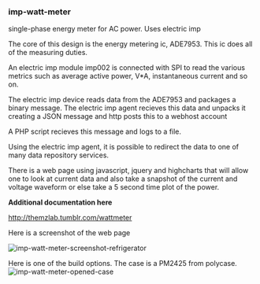 ### imp-watt-meter
single-phase energy meter for AC power.  Uses electric imp

The core of this design is the energy metering ic, ADE7953.  This ic does all of the measuring duties.

An electric imp module imp002 is connected with SPI to read the various metrics such as average active power, V*A, instantaneous current and so on.

The electric imp device reads data from the ADE7953 and packages a binary message.
The electric imp agent recieves this data and unpacks it creating a JSON message and http posts this
to a webhost account

A PHP script recieves this message and logs to a file.

Using the electric imp agent, it is possible to redirect the data to one of many
data repository services.

There is a web page using javascript, jquery and highcharts that will allow one to look at current data and also take a snapshot of the current and voltage waveform or else take a 5 second time plot of the power.



**Additional documentation here**

http://themzlab.tumblr.com/wattmeter


Here is a screenshot of the web page

![imp-watt-meter-screenshot-refrigerator](https://cloud.githubusercontent.com/assets/15392670/12759372/5f4b9a68-c9a6-11e5-9635-47214c703a59.jpg)


Here is one of the build options.  The case is a PM2425 from polycase.
![imp-watt-meter-opened-case](https://cloud.githubusercontent.com/assets/15392670/12759455/c819d618-c9a6-11e5-8db5-ead435683a78.jpg)

